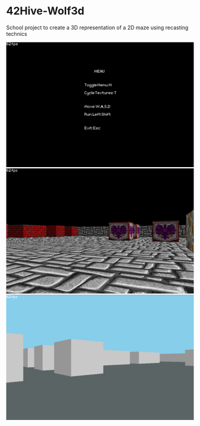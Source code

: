 # 42Hive-Wolf3d
School project to create a 3D representation of a 2D maze using recasting technics

<div>

<img src="https://github.com/Danielmdc94/42Hive-Wolf3d/blob/master/Wolf3d-Menu.jpg"/>
<img src="https://github.com/Danielmdc94/42Hive-Wolf3d/blob/master/Wolf3d-Textured.jpg"/>
<img src="https://github.com/Danielmdc94/42Hive-Wolf3d/blob/master/Wolf3d-Untextured.jpg"/>

</div>
